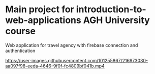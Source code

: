 # Main project for introduction-to-web-applications AGH University course
Web application for travel agency with firebase connection and authentication


https://user-images.githubusercontent.com/101255867/216973030-aa097f98-eeda-4646-9f0f-fc4809bf041b.mp4

